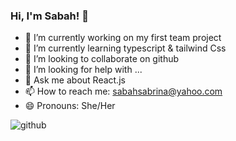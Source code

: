 ### Hi, I'm Sabah! 👋




- 🔭 I’m currently working on my first team project
- 🌱 I’m currently learning typescript & tailwind Css
- 👯 I’m looking to collaborate on github
- 🤔 I’m looking for help with ...
- 💬 Ask me about React.js
- 📫 How to reach me: sabahsabrina@yahoo.com
- 😄 Pronouns: She/Her
<!-- - ⚡ Fun fact:  -->

![github](https://user-images.githubusercontent.com/59406761/177696603-1cde76f3-e1c2-477e-ada1-4a465d80cefa.GIF)


